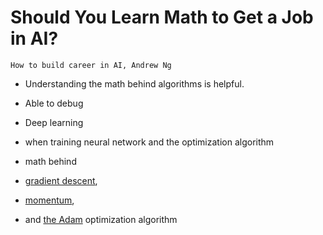 # Should You Learn Math to Get a Job in AI?
    How to build career in AI, Andrew Ng 

- Understanding the math behind algorithms is helpful.
- Able to debug

- Deep learning 
- when training neural network and the optimization algorithm 
- math behind 
- [gradient descent](https://www.coursera.org/lecture/neural-networks-deep-learning/gradient-descent-A0tBd), 
- [momentum](https://www.coursera.org/lecture/deep-neural-network/gradient-descent-with-momentum-y0m1f), 
- and [the Adam](https://www.coursera.org/lecture/deep-neural-network/adam-optimization-algorithm-w9VCZ) optimization algorithm 